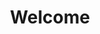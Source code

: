 ---
layout: chapter
title: Welcome
course: workshop

slides:

  - class: title-slide

    content: |

      ![Gather Workshops Logo]([[BASE_URL]]/theme/assets/images/gw_logo.png)

      # Computer Programming
      _Level 3: Create a complex computer program for a specified task_

    notes: |

      Welcome to Building with jQuery!

      This workshop is designed to introduce you to the basics of writing JavaScript with jQuery.

      By the end of the workshop you will have coded and published a selection of small interactive code demos.

    


##########


  - content: |

      ## Say hi to your mentors!

      Your mentors are here to help if you get stuck,
      and you can ask them (almost) anything!

    notes: |

      Your mentors are super friendly, make sure to say hi.

      They actually get paid to do this stuff for a job, which is super cool.

      You can ask them for help with your code, ask them about their day job, or ask them what their favourite colour is.

      They're here to help, so ask them anything :)

    


##########


  - content: |

      ## Introductions

      What is your:

      - Favourite thing?
      - Super power?
      - First name?
      {: .flex-list}

    notes: |

      Let's quickly go around the room and introduce ourselves.

      Tell us all one of your favourite things - favourite food, sport, hobby, animal, anything!

      If you could choose one super power, which would it be?

      Last of all, tell us your name.

    


##########


  - content: |

      ## Schedule

      **Widgets and Layouts**

      _Morning Break_

      **Events and Data Management**

      _Lunch Break_

      **Submission Requirements**

    notes: |

      Today's workshop is arranged in six different sections.

      In the first part we will look at how the Internet works and what this means for us as coders, plus take a look at the basics of web code languages. 

      After that we will start working on our own websites, so think about a topic! We will design a page layout and a menu bar.

      Later we will add some fancy extras to our site, like YouTube videos and a gallery.

    


##########


  - content: |

      ![Python Logo]([[BASE_URL]]/media/images/slidecontent/python.svg){: height="200"}

      ## Python 3

      Ensure you are running Python 3

      [Download link](https://www.python.org/downloads/){: target="_blank"}

    notes: |

      :)

    


##########


  - content: |

      ![PyCharm Logo]([[BASE_URL]]/media/images/slidecontent/pycharm.png){: height="200"}

      ## PyCharm Edu

      We will be using Pycharm Edu edition as our IDE

      [Download link](https://www.jetbrains.com/pycharm-edu/download/){: target="_blank"}

    notes: |
      :)

    


##########

  - content: |

      ## Sample Code

      Download and unzip the starter code for this workshop.

      [Download Link]([[BASE_URL]]/media/zip/pythonchallenges.zip){: target="_blank"}
    
    notes: |

      Download and unzip the starter kit. This zip file contains all the starter code for the challenges in this workshop.

    

##########


  - content: |

      ![Thumbs Up!]([[BASE_URL]]/theme/assets/images/thumbs-up.svg){: height="200"}

      ## Intro Stuff: Complete!

      Great, now it's time for the fun stuff...
      [Take me to the next chapter!](review.html)

    notes: |

      Great! Now that's all sorted, let's get started!

    


---